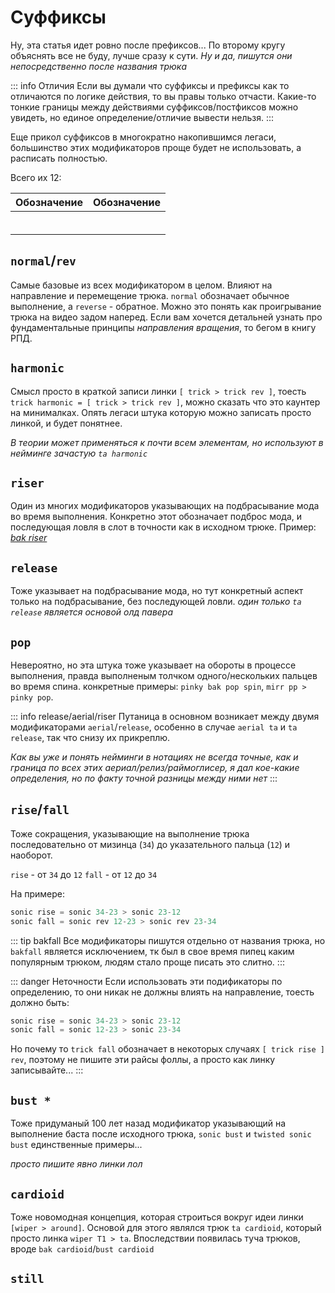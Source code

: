 <script setup>
import { VPTeamMembers } from 'vitepress/theme';
import { load, textColor } from "/help.js";
import ColorText from '/.vitepress/theme/components/ColorText.vue';

</script>
# Суффиксы

Ну, эта статья идет ровно после префиксов... По второму кругу объяснять все не буду, лучше сразу к сути. *Ну и да, пишутся они непосредственно после названия трюка*

::: info Отличия
Если вы думали что суффиксы и префиксы как то отличаются по логике действия, то вы правы только отчасти. Какие-то тонкие границы между действиями суффиксов/постфиксов можно увидеть, но единое определение/отличие вывести нельзя.
:::

Еще прикол суффиксов в многократно накопившимся легаси, большинство этих модификаторов проще будет не использовать, а расписать полностью.

Всего их 12:

<!--#88e19d - green-->
<!--#e4e268 - yellow-->
<!--#e46868 - red-->
| Обозначение | Обозначение|
| - | - |
| <ColorText text="normal" color="#88e19d"/> | <ColorText text="rise" color="#88e19d"/> |
| <ColorText text="reverse" color="#88e19d"/> | <ColorText text="fall" color="#88e19d"/> |
| <ColorText text="harmonic" color="#e4e268"/> |<ColorText text="bust *" color="#88e19d"/> |
| <ColorText text="riser" color="#e4e268"/> | <ColorText text="cardioid" color="#e4e268"/> |
| <ColorText text="release" color="#88e19d"/> | <ColorText text="still *" color="#e46868"/> |
| <ColorText text="pop" color="#e4e268"/> | |

## `normal`/`rev`

Самые базовые из всех модификатором в целом. Влияют на направление и перемещение трюка. `normal` обозначает обычное выполнение, а `reverse` - обратное. Можно это понять как проигрывание трюка на видео задом наперед. Если вам хочется детальней узнать про фундаментальные принципы *направления вращения*, то бегом в книгу РПД.

## `harmonic`

Смысл просто в краткой записи линки `[ trick > trick rev ]`, тоесть `trick harmonic = [ trick > trick rev ]`, можно сказать что это каунтер на минималках. Опять легаси штука которую можно записать просто линкой, и будет понятнее.

*В теории может применяться к почти всем элементам, но используют в нейминге зачастую `ta harmonic`*

## `riser`

Один из многих модификаторов указывающих на подбрасывание мода во время выполнения. Конкретно этот обозначает подброс мода, и последующая ловля в слот в точности как в исходном трюке. Пример: [*bak riser*](https://www.youtube.com/watch?v=wUC_P7rKbCQ)

## `release`

Тоже указывает на подбрасывание мода, но тут конкретный аспект только на подбрасывание, без последующей ловли. *один только `ta release` является основой олд павера*

## `pop`

Невероятно, но эта штука тоже указывает на обороты в процессе выполнения, правда выполненым толчком одного/нескольких пальцев во время спина. конкретные примеры: `pinky bak pop spin`, `mirr pp > pinky pop`.

::: info release/aerial/riser
Путаница в основном возникает между двумя модификаторами `aerial`/`release`, особенно в случае `aerial ta` и `ta release`, так что снизу их прикреплю.

*Как вы уже и  понять нейминги в нотациях не всегда точные, как и граница по всех этих аериал/релиз/раймоглисер, я дал кое-какие определения, но по факту точной разницы между ними нет*
:::

## `rise`/`fall`

Тоже сокращения, указывающие на выполнение трюка последовательно от мизинца (`34`) до указательного пальца (`12`) и наоборот.

`rise` - от `34` до `12`
`fall` - от `12` до `34`

На примере:
```js
sonic rise = sonic 34-23 > sonic 23-12
sonic fall = sonic rev 12-23 > sonic rev 23-34
```

::: tip bakfall
Все модификаторы пишутся отдельно от названия трюка, но `bakfall` является исключением, тк был в свое время пипец каким популярным трюком, людям стало проще писать это слитно.
:::

::: danger Неточности
Если использовать эти подификаторы по определению, то они никак не должны влиять на направление, тоесть должно быть:

```js
sonic rise = sonic 34-23 > sonic 23-12
sonic fall = sonic 12-23 > sonic 23-34
```

Но почему то `trick fall` обозначает в некоторых случаях `[ trick rise ] rev`, поэтому не пишите эти райсы фоллы, а просто как линку записывайте...
:::

## `bust *`

Тоже придуманый 100 лет назад модификатор указывающий на выполнение баста после исходного трюка, `sonic bust` и `twisted sonic bust` единственные примеры... 

*просто пишите явно линки лол*

## `cardioid`

Тоже новомодная концепция, которая строиться вокруг идеи линки `[wiper > around]`. Основой для этого являлся трюк `ta cardioid`, который просто линка `wiper T1 > ta`. Впоследствии появилась туча трюков, вроде `bak cardioid`/`bust cardioid`

## `still`